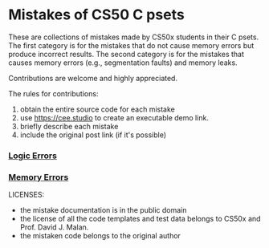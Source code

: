 # Mistakes of CS50 C psets

These are collections of mistakes made by CS50x students in their C
psets. The first category is for the mistakes that do not cause memory
errors but produce incorrect results. The second category is for the
mistakes that causes memory errors (e.g., segmentation faults) and memory leaks.

Contributions are welcome and highly appreciated.

The rules for contributions:

1. obtain the entire source code for each mistake
2. use https://cee.studio to create an executable demo link.
3. briefly describe each mistake
4. include the original post link (if it's possible)

### [Logic Errors](logic-errors.md)

### [Memory Errors](memory-errors.md)



LICENSES:
 - the mistake documentation is in the public domain
 - the license of all the code templates and test data belongs to CS50x and Prof. David J. Malan.
 - the mistaken code belongs to the original author
